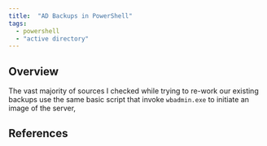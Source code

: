```yaml
---
title:  "AD Backups in PowerShell"
tags:
  - powershell
  - "active directory"
---
```

## Overview
The vast majority of sources I checked while trying to re-work our existing backups use the same basic script that invoke `wbadmin.exe` to initiate an image of the server, 

## References
